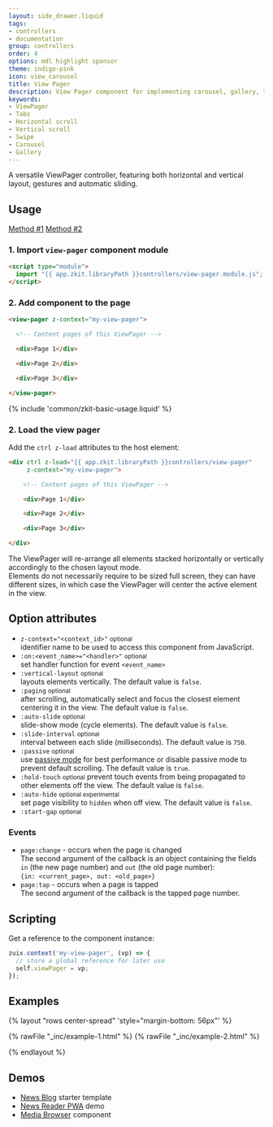 ```yaml
---
layout: side_drawer.liquid
tags:
- controllers
- documentation
group: controllers
order: 4
options: mdl highlight sponsor
theme: indigo-pink
icon: view_carousel
title: View Pager
description: View Pager component for implementing carousel, gallery, tab-views. Gesture enabled, for desktop and mobile.
keywords:
- ViewPager
- Tabs
- Horizontal scroll
- Vertical scroll
- Swipe
- Carousel
- Gallery
---
```


A versatile ViewPager controller, featuring both horizontal and vertical layout, gestures and automatic sliding.

## Usage

<div class="mdl-tabs mdl-js-tabs mdl-js-ripple-effect">
  <div class="mdl-tabs__tab-bar" layout="row top-left">
      <a href="#module" class="mdl-tabs__tab is-active">Method #1</a>
      <a href="#script" class="mdl-tabs__tab">Method #2</a>
  </div>
  <div class="mdl-tabs__panel is-active" id="module">


### 1. Import `view-pager` component module

```html
<script type="module">
  import "{{ app.zkit.libraryPath }}controllers/view-pager.module.js";
</script>
```

### 2. Add component to the page

```html
<view-pager z-context="my-view-pager">

  <!-- Content pages of this ViewPager -->

  <div>Page 1</div>

  <div>Page 2</div>

  <div>Page 3</div>

</view-pager>
```

  </div>
  <div class="mdl-tabs__panel" id="script">

{% include 'common/zkit-basic-usage.liquid' %}

### 2. Load the view pager

Add the `ctrl z-load` attributes to the host element:

```html
<div ctrl z-load="{{ app.zkit.libraryPath }}controllers/view-pager"
     z-context="my-view-pager">

    <!-- Content pages of this ViewPager -->

    <div>Page 1</div>

    <div>Page 2</div>

    <div>Page 3</div>

</div>
```

  </div>
</div>


The ViewPager will re-arrange all elements stacked horizontally or vertically accordingly to the chosen layout mode.  
Elements do not necessarily require to be sized full screen, they can have different sizes, in which case the ViewPager
will center the active element in the view.


## Option attributes

- `z-context="<context_id>"` <small>optional</small>  
  identifier name to be used to access this component from JavaScript.
- `:on:<event_name>="<handler>"` <small>optional</small>  
  set handler function for event `<event_name>`
- `:vertical-layout` <small>optional</small>  
  layouts elements vertically. The default value is `false`.
- `:paging` <small>optional</small>  
  after scrolling, automatically select and focus the closest element centering it in the view. The default value is `false`.
- `:auto-slide` <small>optional</small>  
  slide-show mode (cycle elements). The default value is `false`.
- `:slide-interval` <small>optional</small>  
  interval between each slide (milliseconds). The default value is `750`.
- `:passive` <small>optional</small>  
  use <a href="https://github.com/WICG/EventListenerOptions/blob/gh-pages/explainer.md" target="_blank" rel="noopener">passive mode</a>
  for best performance or disable passive mode to prevent default scrolling. The default value is <code>true</code>.
- `:hold-touch`  <small>optional</small>
  prevent touch events from being propagated to other elements off the view. The default value is `false`.
- `:auto-hide`  <small>optional experimental</small>  
  set page visibility to `hidden` when off view. The default value is `false`.
- `:start-gap` <small>optional</small>


### Events

- `page:change` - occurs when the page is changed  
  The second argument of the callback is an object containing the fields `in` (the new page number) and `out` (the old page number):  
  `{in: <current_page>, out: <old_page>}`
- `page:tap` - occurs when a page is tapped  
  The second argument of the callback is the tapped page number.


## Scripting

Get a reference to the component instance:

```js
zuix.context('my-view-pager', (vp) => {
  // store a global reference for later use
  self.viewPager = vp;
});
```


## Examples

<script type="module">
  import "{{ app.zkit.libraryPath }}controllers/view-pager.module.js";
</script>


{% layout "rows center-spread" 'style="margin-bottom: 56px"' %}

{% rawFile "_inc/example-1.html" %}
{% rawFile "_inc/example-2.html" %}

{% endlayout %}


## Demos

- [News Blog](https://zuixjs.github.io/news-blog/) starter template
- [News Reader PWA](https://zuixjs.github.io/zuix-html-pwa/) demo
- [Media Browser](../../components/media-browser) component
